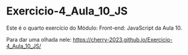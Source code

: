 # Exercicio-4_Aula_10_JS

Este é o quarto exercício do Módulo: Front-end: JavaScript da Aula 10.

Para dar uma olhada nele: https://cherry-2023.github.io/Exercicio-4_Aula_10_JS/

